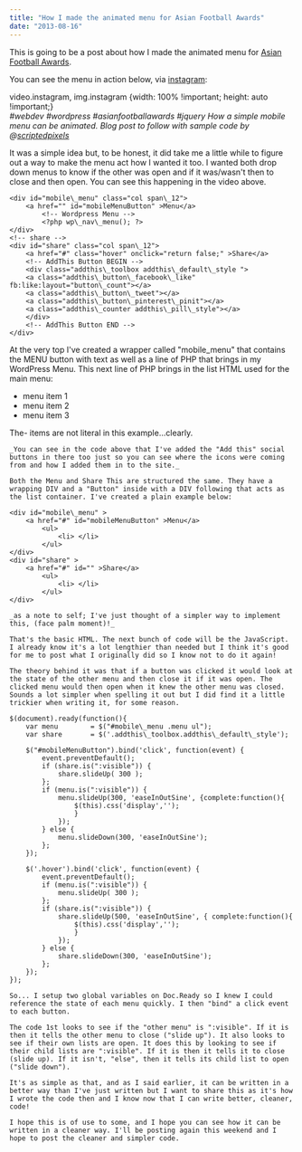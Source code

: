 ```yaml
---
title: "How I made the animated menu for Asian Football Awards"
date: "2013-08-16"
---
```


This is going to be a post about how I made the animated menu for [Asian Football Awards](http://www.asianfootballawards.co.uk "Asian Football Awards").

You can see the menu in action below, via [instagram](http://instagram.com/scriptedpixels):

video.instagram, img.instagram {width: 100% !important; height: auto !important;}   
_#webdev #wordpress #asianfootballawards #jquery How a simple mobile menu can be animated. Blog post to follow with sample code by @[scriptedpixels](http://instagram.com/scriptedpixels)_

It was a simple idea but, to be honest, it did take me a little while to figure out a way to make the menu act how I wanted it too. I wanted both drop down menus to know if the other was open and if it was/wasn't then to close and then open. You can see this happening in the video above.

<!-- mobile menu -->
	<div id="mobile\_menu" class="col span\_12">
		<a href="" id="mobileMenuButton" >Menu</a>
			<!-- Wordpress Menu -->
			<?php wp\_nav\_menu(); ?>
	</div>
	<!-- share -->
	<div id="share" class="col span\_12">
		<a href="#" class="hover" onclick="return false;" >Share</a>
		<!-- AddThis Button BEGIN -->
		<div class="addthis\_toolbox addthis\_default\_style ">
		<a class="addthis\_button\_facebook\_like" fb:like:layout="button\_count"></a>
		<a class="addthis\_button\_tweet"></a>
		<a class="addthis\_button\_pinterest\_pinit"></a>
		<a class="addthis\_counter addthis\_pill\_style"></a>
		</div>
		<!-- AddThis Button END -->
	</div>

At the very top I've created a wrapper called "mobile\_menu" that contains the MENU button with text as well as a line of PHP that brings in my WordPress Menu. This next line of PHP brings in the list HTML used for the main menu:

<?php wp\_nav\_menu(); ?>

<div class="menu">
<ul>
<li> menu item 1 </li>
<li> menu item 2 </li>
<li> menu item 3 </li>
</ul>
</div>

The- items are not literal in this example...clearly.
    
    _You can see in the code above that I've added the "Add this" social buttons in there too just so you can see where the icons were coming from and how I added them in to the site._
    
    Both the Menu and Share This are structured the same. They have a wrapping DIV and a "Button" inside with a DIV following that acts as the list container. I've created a plain example below:
    
    <div id="mobile\_menu" >
        <a href="#" id="mobileMenuButton" >Menu</a>
            <ul>
                <li> </li>
            </ul>
    </div>
    <div id="share" >
        <a href="#" id="" >Share</a>
            <ul>
                <li> </li>
            </ul>
    </div>
    
    _as a note to self; I've just thought of a simpler way to implement this, (face palm moment)!_
    
    That's the basic HTML. The next bunch of code will be the JavaScript. I already know it's a lot lengthier than needed but I think it's good for me to post what I originally did so I know not to do it again!
    
    The theory behind it was that if a button was clicked it would look at the state of the other menu and then close it if it was open. The clicked menu would then open when it knew the other menu was closed. Sounds a lot simpler when spelling it out but I did find it a little trickier when writing it, for some reason.
    
    $(document).ready(function(){
        var menu        = $("#mobile\_menu .menu ul");
        var share       = $('.addthis\_toolbox.addthis\_default\_style');
    
        $("#mobileMenuButton").bind('click', function(event) {
            event.preventDefault();
            if (share.is(":visible")) {
                share.slideUp( 300 );
            };
            if (menu.is(":visible")) {
                menu.slideUp(300, 'easeInOutSine', {complete:function(){
                    $(this).css('display','');
                    }
                });
            } else {
                menu.slideDown(300, 'easeInOutSine');
            };      
        });
        
        $('.hover').bind('click', function(event) {
            event.preventDefault();
            if (menu.is(":visible")) {
                menu.slideUp( 300 );
            };
            if (share.is(":visible")) {
                share.slideUp(500, 'easeInOutSine', { complete:function(){
                    $(this).css('display','');
                    }
                });
            } else {
                share.slideDown(300, 'easeInOutSine');
            };
        });
    });
    
    So... I setup two global variables on Doc.Ready so I knew I could reference the state of each menu quickly. I then "bind" a click event to each button.
    
    The code 1st looks to see if the "other menu" is ":visible". If it is then it tells the other menu to close ("slide up"). It also looks to see if their own lists are open. It does this by looking to see if their child lists are ":visible". If it is then it tells it to close (slide up). If it isn't, "else", then it tells its child list to open ("slide down").
    
    It's as simple as that, and as I said earlier, it can be written in a better way than I've just written but I want to share this as it's how I wrote the code then and I know now that I can write better, cleaner, code!
    
    I hope this is of use to some, and I hope you can see how it can be written in a cleaner way. I'll be posting again this weekend and I hope to post the cleaner and simpler code.
